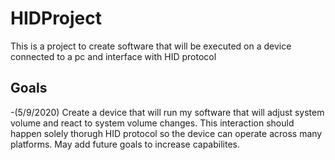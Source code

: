 # HIDProject
This is a project to create software that will be executed on a device connected to a pc and interface with HID protocol

## Goals
-(5/9/2020) Create a device that will run my software that will adjust system volume and react to system volume changes. 
This interaction should happen solely thorugh HID protocol so the device can operate across many platforms.
May add future goals to increase capabilites.